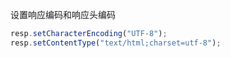 设置响应编码和响应头编码

```javascript
resp.setCharacterEncoding("UTF-8");
resp.setContentType("text/html;charset=utf-8");
```

